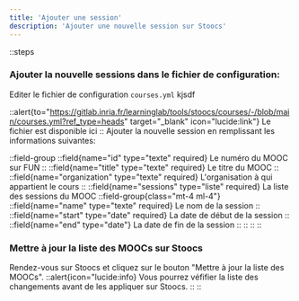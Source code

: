 ```yaml
---
title: 'Ajouter une session'
description: 'Ajouter une nouvelle session sur Stoocs'
---
```


::steps
### Ajouter la nouvelle sessions dans le fichier de configuration:
Editer le fichier de configuration `courses.yml` kjsdf

::alert{to="https://gitlab.inria.fr/learninglab/tools/stoocs/courses/-/blob/main/courses.yml?ref_type=heads" target="_blank" icon="lucide:link"}
  Le fichier est disponible ici
::
Ajouter la nouvelle session en remplissant les informations suivantes:

::field-group
    ::field{name="id" type="texte" required}
    Le numéro du MOOC sur FUN
    ::
    ::field{name="title" type="texte" required}
    Le titre du MOOC
    ::
    ::field{name="organization" type="texte" required}
    L'organisation à qui appartient le cours
    ::
    ::field{name="sessions" type="liste" required}
    La liste des sessions du MOOC
    ::field-group{class="mt-4 ml-4"}
        ::field{name="name" type="texte" required}
        Le nom de la session
        ::
        ::field{name="start" type="date" required}
        La date de début de la session
        ::
        ::field{name="end" type="date"}
        La date de fin de la session
        ::
    ::
    ::
::

### Mettre à jour la liste des MOOCs sur Stoocs
Rendez-vous sur Stoocs et cliquez sur le bouton "Mettre à jour la liste des MOOCs".
::alert{icon="lucide:info}
    Vous pourrez véfifier la liste des changements avant de les appliquer sur Stoocs.
::
::
